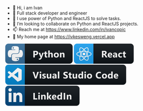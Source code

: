 - 👋 Hi, i am Ivan
- 👀 Full stack developer and engineer
- 🌱 I use power of Python and ReactJS to solve tasks.
- 💞️ I’m looking to collaborate on Python and ReactJS projects. 
- 📫 Reach me at https://www.linkedin.com/in/ivancopic
- 👀 My home page at https://ivkesweng.vercel.app

![github](https://raw.githubusercontent.com/MikeCodesDotNET/ColoredBadges/master/svg/dev/languages/python.svg)
![github](https://raw.githubusercontent.com/MikeCodesDotNET/ColoredBadges/master/svg/dev/frameworks/react.svg)
![github](https://raw.githubusercontent.com/MikeCodesDotNET/ColoredBadges/master/svg/dev/tools/visualstudio_code.svg)
<a href="https://www.linkedin.com/in/ivan-copic-7708062a/">
    <img src="https://raw.githubusercontent.com/MikeCodesDotNET/ColoredBadges/master/svg/social/linkedin.svg" alt="example badge" style="vertical-align:top margin:6px 4px">
  </a>

  



<!---
ivkecodye/ivkecodye is a ✨ special ✨ repository because its `README.md` (this file) appears on your GitHub profile.
You can click the Preview link to take a look at your changes.
--->
